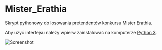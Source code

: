 # Mister_Erathia
Skrypt pythonowy do losowania pretendentów konkursu Mister Erathia.

Aby użyć interfejsu należy wpierw zainstalować na komputerze [Python 3](https://www.python.org/downloads/).

![Screenshot](relative/path/to/img.jpg?raw=true "Mister Erathia screenshot")